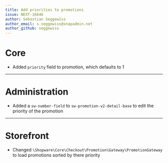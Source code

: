 ```yaml
---
title: Add priorities to promotions
issue: NEXT-16646
author: Sebastian Seggewiss
author_email: s.seggewiss@snapadmin.net 
author_github: seggewiss
---
```

# Core
* Added `priority` field to promotion, which defaults to 1
___
# Administration
* Added a `sw-number-field` to `sw-promotion-v2-detail-base` to edit the priority of the promotion
___
# Storefront
* Changed `\Shopware\Core\Checkout\Promotion\Gateway\PromotionGateway` to load promotions sorted by there priority
